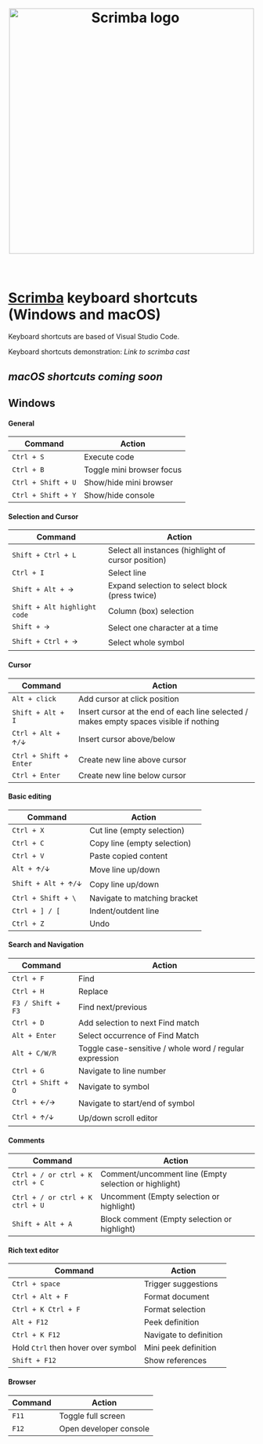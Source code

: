 <h1 align="center">
	<a href="https://scrimba.com/"><img src="https://i.postimg.cc/02tKBTwD/blue.png" width="500" alt="Scrimba logo"></a>
	<br>
<br>
</h1>

# [Scrimba](https://scrimba.com) keyboard shortcuts (Windows and macOS)

Keyboard shortcuts are based of Visual Studio Code.

Keyboard shortcuts demonstration: *Link to scrimba cast*

## *macOS shortcuts coming soon*

## Windows

#### General
| Command | Action |
| --- | --- |
| `Ctrl + S` | Execute code |
| `Ctrl + B` | Toggle mini browser focus |
| `Ctrl + Shift + U` | Show/hide mini browser |
| `Ctrl + Shift + Y` | Show/hide console|

#### Selection and Cursor
| Command | Action |
| --- | --- |
| `Shift + Ctrl + L` | Select all instances (highlight of cursor position) |
| `Ctrl + I` | Select line |
| `Shift + Alt + 🡪` | Expand selection to select block (press twice) |
| `Shift + Alt highlight code` | Column (box) selection |
| `Shift + 🡪` | Select one character at a time |
| `Shift + Ctrl + 🡪` | Select whole symbol |

#### Cursor
| Command | Action |
| --- | --- |
| `Alt + click` | Add cursor at click position |
| `Shift + Alt + I` | Insert cursor at the end of each line selected / makes empty spaces visible if nothing |
| `Ctrl + Alt + 🡩/🡫` | Insert cursor above/below |
| `Ctrl + Shift + Enter` | Create new line above cursor |
| `Ctrl + Enter` | Create new line below cursor |

#### Basic editing
| Command | Action |
| --- | --- |
| `Ctrl + X` | Cut line (empty selection) |
| `Ctrl + C` | Copy line (empty selection) |
| `Ctrl + V` | Paste copied content |
| `Alt + 🡩/🡫` | Move line up/down |
| `Shift + Alt + 🡩/🡫` | Copy line up/down |
| `Ctrl + Shift + \` | Navigate to matching bracket |
| `Ctrl + ] / [` | Indent/outdent line |
| `Ctrl + Z` | Undo |

#### Search and Navigation
| Command | Action |
| --- | --- |
| `Ctrl + F` | Find |
| `Ctrl + H` | Replace |
| `F3 / Shift + F3` | Find next/previous |
| `Ctrl + D` | Add selection to next Find match |
| `Alt + Enter` | Select occurrence of Find Match|
| `Alt + C/W/R` | Toggle case-sensitive / whole word / regular expression |
| `Ctrl + G` | Navigate to line number |
| `Ctrl + Shift + O` | Navigate to symbol |
| `Ctrl + 🡨/🡪` | Navigate to start/end of symbol |
| `Ctrl + 🡩/🡫` | Up/down scroll editor |

#### Comments
| Command | Action |
| --- | --- |
| `Ctrl + / or ctrl + K ctrl + C` | Comment/uncomment line (Empty selection or highlight) |
| `Ctrl + / or ctrl + K ctrl + U` | Uncomment (Empty selection or highlight) |
| `Shift + Alt + A` | Block comment (Empty selection or highlight)|

#### Rich text editor
| Command | Action |
| --- | --- |
| `Ctrl + space` | Trigger suggestions |
| `Ctrl + Alt + F` | Format document |
| `Ctrl + K Ctrl + F` | Format selection |
| `Alt + F12` | Peek definition|
| `Ctrl + K F12` | Navigate to definition |
| Hold `Ctrl` then hover over symbol | Mini peek definition |
| `Shift + F12` | Show references |

#### Browser
| Command | Action |
| --- | --- |
| `F11` | Toggle full screen |
| `F12` | Open developer console |
